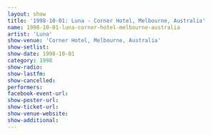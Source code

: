 ```yaml
---
layout: show
title: '1998-10-01: Luna - Corner Hotel, Melbourne, Australia'
name: 1998-10-01-luna-corner-hotel-melbourne-australia
artist: 'Luna'
show-venue: 'Corner Hotel, Melbourne, Australia'
show-setlist: 
show-date: 1998-10-01
category: 1998
show-radio: 
show-lastfm: 
show-cancelled: 
performers: 
facebook-event-url: 
show-poster-url: 
show-ticket-url: 
show-venue-website: 
show-additional: 
---
```


